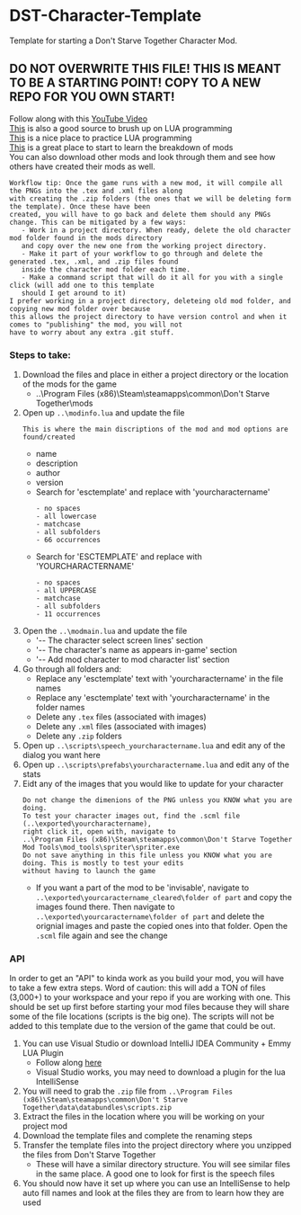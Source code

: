 # DST-Character-Template
Template for starting a Don't Starve Together Character Mod. 

## **DO NOT OVERWRITE THIS FILE! THIS IS MEANT TO BE A STARTING POINT! COPY TO A NEW REPO FOR YOU OWN START!**

Follow along with this [YouTube Video](https://www.youtube.com/watch?v=1lu7rP-U1Zg&t=523s&ab_channel=BunkaHi)  
[This](http://tylerneylon.com/a/learn-lua/) is also a good source to brush up on LUA programming  
[This](https://www.tutorialspoint.com/execute_lua_online.php) is a nice place to practice LUA programming  
[This](https://forums.kleientertainment.com/forums/topic/116302-ultromans-tutorial-collection-newcomer-intro/) is a great place to start to learn the breakdown of mods  
You can also download other mods and look through them and see how others have created their mods as well.  
```
Workflow tip: Once the game runs with a new mod, it will compile all the PNGs into the .tex and .xml files along 
with creating the .zip folders (the ones that we will be deleting form the template). Once these have been 
created, you will have to go back and delete them should any PNGs change. This can be mitigated by a few ways:
   - Work in a project directory. When ready, delete the old character mod folder found in the mods directory 
   and copy over the new one from the working project directory.
   - Make it part of your workflow to go through and delete the generated .tex, .xml, and .zip files found 
   inside the character mod folder each time.
   - Make a command script that will do it all for you with a single click (will add one to this template 
   should I get around to it)
I prefer working in a project directory, deleteing old mod folder, and copying new mod folder over because 
this allows the project directory to have version control and when it comes to "publishing" the mod, you will not 
have to worry about any extra .git stuff.
```

### Steps to take:

1. Download the files and place in either a project directory or the location of the mods for the game
   - ..\Program Files (x86)\Steam\steamapps\common\Don't Starve Together\mods
2. Open up `..\modinfo.lua` and update the file
   ```
   This is where the main discriptions of the mod and mod options are found/created
   ```
   - name
   - description
   - author
   - version
   - Search for 'esctemplate' and replace with 'yourcharactername'
      ```
      - no spaces
      - all lowercase
      - matchcase
      - all subfolders
      - 66 occurrences
      ```
   - Search for 'ESCTEMPLATE' and replace with 'YOURCHARACTERNAME'
      ```
      - no spaces
      - all UPPERCASE
      - matchcase
      - all subfolders
      - 11 occurrences
      ```
3. Open the `..\modmain.lua` and update the file
   - '-- The character select screen lines' section
   - '-- The character's name as appears in-game' section
   - '-- Add mod character to mod character list' section
4. Go through all folders and:
   - Replace any 'esctemplate' text with 'yourcharactername' in the file names
   - Replace any 'esctemplate' text with 'yourcharactername' in the folder names
   - Delete any `.tex` files (associated with images)
   - Delete any `.xml` files (associated with images)
   - Delete any `.zip` folders
5. Open up `..\scripts\speech_yourcharactername.lua` and edit any of the dialog you want here
6. Open up `..\scripts\prefabs\yourcharactername.lua` and edit any of the stats
7. Eidt any of the images that you would like to update for your character
   ```
   Do not change the dimenions of the PNG unless you KNOW what you are doing.
   To test your character images out, find the .scml file (..\exported\yourcharactername), 
   right click it, open with, navigate to 
   ..\Program Files (x86)\Steam\steamapps\common\Don't Starve Together Mod Tools\mod_tools\spriter\spriter.exe
   Do not save anything in this file unless you KNOW what you are doing. This is mostly to test your edits 
   without having to launch the game
   ```
   - If you want a part of the mod to be 'invisable', navigate to `..\exported\yourcaractername_cleared\folder of part`
   and copy the images found there. Then navigate to `..\exported\yourcaractername\folder of part` and delete the
   orignial images and paste the copied ones into that folder. Open the `.scml` file again and see the change
    
### API
In order to get an "API" to kinda work as you build your mod, you will have to take a few extra steps. Word of caution:
this will add a TON of files (3,000+) to your workspace and your repo if you are working with one. This should be set
up first before starting your mod files because they will share some of the file locations (scripts is the big one). The
scripts will not be added to this template due to the version of the game that could be out.

1. You can use Visual Studio or download IntelliJ IDEA Community + Emmy LUA Plugin
   - Follow along [here](https://dst-api-docs.fandom.com/wiki/Tools)
   - Visual Studio works, you may need to download a plugin for the lua IntelliSense
2. You will need to grab the `.zip` file from `..\Program Files (x86)\Steam\steamapps\common\Don't Starve Together\data\databundles\scripts.zip`
3. Extract the files in the location where you will be working on your project mod
4. Download the template files and complete the renaming steps
5. Transfer the template files into the project directory where you unzipped the files from Don't Starve Together
   - These will have a similar directory structure. You will see similar files in the same place. A good one to look 
   for first is the speech files
6. You should now have it set up where you can use an IntelliSense to help auto fill names and look at the files they 
are from to learn how they are used

